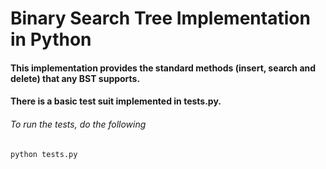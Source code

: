 # Binary Search Tree Implementation in Python

#### This implementation provides the standard methods (insert, search and delete) that any BST supports.

#### There is a basic test suit implemented in tests.py.

###### To run the tests, do the following

```shell
python tests.py
```
